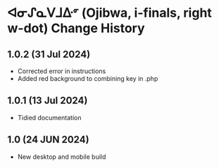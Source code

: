 ᐊᓂᔑᓇᐯᒧᐏᣙ (Ojibwa, i-finals, right w-dot) Change History
====================
1.0.2 (31 Jul 2024)
----------------
* Corrected error in instructions
* Added red background to combining key in .php

1.0.1 (13 Jul 2024)
----------------
* Tidied documentation

1.0 (24 JUN 2024)
----------------
* New desktop and mobile build
